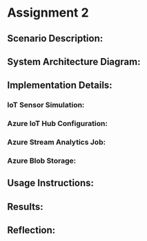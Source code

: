# Assignment 2





## Scenario Description:


## System Architecture Diagram:




## Implementation Details:


### IoT Sensor Simulation:

### Azure IoT Hub Configuration:


### Azure Stream Analytics Job:


### Azure Blob Storage:


## Usage Instructions:


## Results:

## Reflection:


